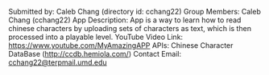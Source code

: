 
Submitted by: Caleb Chang (directory id: cchang22)
Group Members: Caleb Chang (cchang22)
App Description: App is a way to learn how to read chinese characters by uploading sets of characters as text, which is then processed into 
a playable level.
YouTube Video Link: https://www.youtube.com/MyAmazingAPP
APIs: Chinese Character DataBase (http://ccdb.hemiola.com/)
Contact Email:  cchang22@terpmail.umd.edu